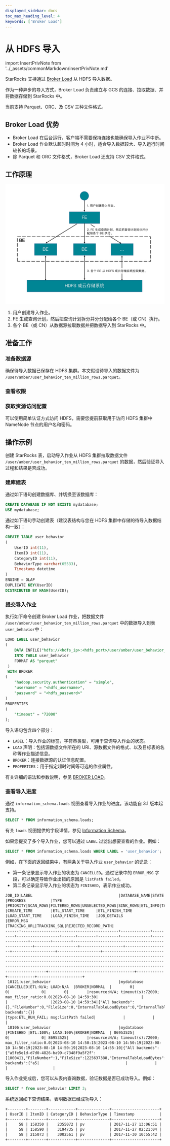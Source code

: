 ```yaml
---
displayed_sidebar: docs
toc_max_heading_level: 4
keywords: ['Broker Load']
---
```


# 从 HDFS 导入

import InsertPrivNote from '../_assets/commonMarkdown/insertPrivNote.md'

StarRocks 支持通过 [Broker Load](../sql-reference/sql-statements/data-manipulation/BROKER_LOAD.md) 从 HDFS 导入数据。

作为一种异步的导入方式，Broker Load 负责建立与 GCS 的连接、拉取数据、并将数据存储到 StarRocks 中。

当前支持 Parquet、ORC、及 CSV 三种文件格式。

## Broker Load 优势

- Broker Load 在后台运行，客户端不需要保持连接也能确保导入作业不中断。
- Broker Load 作业默认超时时间为 4 小时，适合导入数据较大、导入运行时间较长的场景。
- 除 Parquet 和 ORC 文件格式，Broker Load 还支持 CSV 文件格式。

## 工作原理

![Broker Load 原理图](../_assets/broker_load_how-to-work_zh.png)

1. 用户创建导入作业。
2. FE 生成查询计划，然后把查询计划拆分并分分配给各个 BE（或 CN）执行。
3. 各个 BE（或 CN）从数据源拉取数据并把数据导入到 StarRocks 中。

## 准备工作

### 准备数据源

确保待导入数据已保存在 HDFS 集群。本文假设待导入的数据文件为 `/user/amber/user_behavior_ten_million_rows.parquet`。

### 查看权限

<InsertPrivNote />

### 获取资源访问配置

可以使用简单认证方式访问 HDFS，需要您提前获取用于访问 HDFS 集群中 NameNode 节点的用户名和密码。

## 操作示例

创建 StarRocks 表，启动导入作业从 HDFS 集群拉取数据文件 `/user/amber/user_behavior_ten_million_rows.parquet` 的数据，然后验证导入过程和结果是否成功。

### 建库建表

通过如下语句创建数据库、并切换至该数据库：

```SQL
CREATE DATABASE IF NOT EXISTS mydatabase;
USE mydatabase;
```

通过如下语句手动创建表（建议表结构与您在 HDFS 集群中存储的待导入数据结构一致）：

```SQL
CREATE TABLE user_behavior
(
    UserID int(11),
    ItemID int(11),
    CategoryID int(11),
    BehaviorType varchar(65533),
    Timestamp datetime
)
ENGINE = OLAP 
DUPLICATE KEY(UserID)
DISTRIBUTED BY HASH(UserID);
```

### 提交导入作业

执行如下命令创建 Broker Load 作业，把数据文件 `/user/amber/user_behavior_ten_million_rows.parquet` 中的数据导入到表 `user_behavior`中：

```SQL
LOAD LABEL user_behavior
(
    DATA INFILE("hdfs://<hdfs_ip>:<hdfs_port>/user/amber/user_behavior_ten_million_rows.parquet")
    INTO TABLE user_behavior
    FORMAT AS "parquet"
 )
 WITH BROKER
(
    "hadoop.security.authentication" = "simple",
    "username" = "<hdfs_username>",
    "password" = "<hdfs_password>"
)
PROPERTIES
(
    "timeout" = "72000"
);
```

导入语句包含四个部分：

- `LABEL`：导入作业的标签，字符串类型，可用于查询导入作业的状态。
- `LOAD` 声明：包括源数据文件所在的 URI、源数据文件的格式、以及目标表的名称等作业描述信息。
- `BROKER`：连接数据源的认证信息配置。
- `PROPERTIES`：用于指定超时时间等可选的作业属性。

有关详细的语法和参数说明，参见 [BROKER LOAD](../sql-reference/sql-statements/loading_unloading/BROKER_LOAD.md)。

### 查看导入进度

通过 `information_schema.loads` 视图查看导入作业的进度。该功能自 3.1 版本起支持。

```SQL
SELECT * FROM information_schema.loads;
```

有关 `loads` 视图提供的字段详情，参见 [Information Schema](../sql-reference/information_schema.md#loads)。

如果您提交了多个导入作业，您可以通过 `LABEL` 过滤出想要查看的作业。例如：

```SQL
SELECT * FROM information_schema.loads WHERE LABEL = 'user_behavior';
```

例如，在下面的返回结果中，有两条关于导入作业 `user_behavior` 的记录：

- 第一条记录显示导入作业的状态为 `CANCELLED`。通过记录中的 `ERROR_MSG` 字段，可以确定导致作业出错的原因是 `listPath failed`。
- 第二条记录显示导入作业的状态为 `FINISHED`，表示作业成功。

```Plaintext
JOB_ID|LABEL                                      |DATABASE_NAME|STATE    |PROGRESS           |TYPE  |PRIORITY|SCAN_ROWS|FILTERED_ROWS|UNSELECTED_ROWS|SINK_ROWS|ETL_INFO|TASK_INFO                                           |CREATE_TIME        |ETL_START_TIME     |ETL_FINISH_TIME    |LOAD_START_TIME    |LOAD_FINISH_TIME   |JOB_DETAILS                                                                                                                                                                                                                                                    |ERROR_MSG                             |TRACKING_URL|TRACKING_SQL|REJECTED_RECORD_PATH|
------+-------------------------------------------+-------------+---------+-------------------+------+--------+---------+-------------+---------------+---------+--------+----------------------------------------------------+-------------------+-------------------+-------------------+-------------------+-------------------+---------------------------------------------------------------------------------------------------------------------------------------------------------------------------------------------------------------------------------------------------------------+--------------------------------------+------------+------------+--------------------+
 10121|user_behavior                              |mydatabase   |CANCELLED|ETL:N/A; LOAD:N/A  |BROKER|NORMAL  |        0|            0|              0|        0|        |resource:N/A; timeout(s):72000; max_filter_ratio:0.0|2023-08-10 14:59:30|                   |                   |                   |2023-08-10 14:59:34|{"All backends":{},"FileNumber":0,"FileSize":0,"InternalTableLoadBytes":0,"InternalTableLoadRows":0,"ScanBytes":0,"ScanRows":0,"TaskNumber":0,"Unfinished backends":{}}                                                                                        |type:ETL_RUN_FAIL; msg:listPath failed|            |            |                    |
 10106|user_behavior                              |mydatabase   |FINISHED |ETL:100%; LOAD:100%|BROKER|NORMAL  | 86953525|            0|              0| 86953525|        |resource:N/A; timeout(s):72000; max_filter_ratio:0.0|2023-08-10 14:50:15|2023-08-10 14:50:19|2023-08-10 14:50:19|2023-08-10 14:50:19|2023-08-10 14:55:10|{"All backends":{"a5fe5e1d-d7d0-4826-ba99-c7348f9a5f2f":[10004]},"FileNumber":1,"FileSize":1225637388,"InternalTableLoadBytes":2710603082,"InternalTableLoadRows":86953525,"ScanBytes":1225637388,"ScanRows":86953525,"TaskNumber":1,"Unfinished backends":{"a5|                                      |            |            |                    |
```

 导入作业完成后，您可以从表内查询数据，验证数据是否已成功导入。例如：

```SQL
SELECT * from user_behavior LIMIT 3;
```

系统返回如下查询结果，表明数据已经成功导入：

```Plaintext
+--------+--------+------------+--------------+---------------------+
| UserID | ItemID | CategoryID | BehaviorType | Timestamp           |
+--------+--------+------------+--------------+---------------------+
|     58 | 158350 |    2355072 | pv           | 2017-11-27 13:06:51 |
|     58 | 158590 |    3194735 | pv           | 2017-11-27 02:21:04 |
|     58 | 215073 |    3002561 | pv           | 2017-11-30 10:55:42 |
+--------+--------+------------+--------------+---------------------+
```
